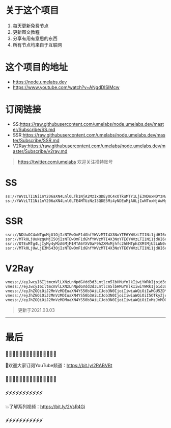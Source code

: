 # 关于这个项目
1. 每天更新免费节点
2. 更新图文教程
3. 分享有用有意思的东西
4. 所有节点均来自于互联网

# 这个项目的地址

* https://node.umelabs.dev
* https://www.youtube.com/watch?v=ANgdDISlMcw

# 订阅链接

* SS:https://raw.githubusercontent.com/umelabs/node.umelabs.dev/master/Subscribe/SS.md
* SSR:https://raw.githubusercontent.com/umelabs/node.umelabs.dev/master/Subscribe/SSR.md
* V2Ray:https://raw.githubusercontent.com/umelabs/node.umelabs.dev/master/Subscribe/v2ray.md

>  https://twitter.com/umelabs 欢迎关注推特账号

# SS

```http
ss://YWVzLTI1Ni1nY206aXN4Lnl0LTk1NjA2MzIxQDEyOC4xOTkuMTY1LjE3NDoxNDYzNw==
ss://YWVzLTI1Ni1nY206aXN4Lnl0LTE4MTUzNzI3QDE5Mi4yNDEuMjA0LjIwNToxNjAwMg==
```

# SSR

```http
ssr://NDUuOC4xNTguMjU1OjIzNTEwOmF1dGhfYWVzMTI4X3NoYTE6YWVzLTI1Ni1jdHI6cGxhaW46Ykc1amJpNXZjbWNnYXprLz9vYmZzcGFyYW09JnJlbWFya3M9NUwtRTU3Mlg1cGF2U1EmZ3JvdXA9VEc1amJpNXZjbWM
ssr://MTk0LjUuNzguMjI5OjIzNTEwOmF1dGhfYWVzMTI4X3NoYTE6YWVzLTI1Ni1jdHI6cGxhaW46Ykc1amJpNXZjbWNnYURZLz9vYmZzcGFyYW09JnJlbWFya3M9NUwtRTU3Mlg1cGF2U2cmZ3JvdXA9VEc1amJpNXZjbWM
ssr://OTEuMTg4LjIyMy4yMzA6MjM1MTA6YXV0aF9hZXMxMjhfc2hhMTphZXMtMjU2LWN0cjpwbGFpbjpiRzVqYmk1dmNtY2dhRFkvP29iZnNwYXJhbT0mcmVtYXJrcz01TC1FNTcyWDVwYXZTdyZncm91cD1URzVqYmk1dmNtYw
ssr://MTk0LjUwLjE3MS43OjIzNTEwOmF1dGhfYWVzMTI4X3NoYTE6YWVzLTI1Ni1jdHI6cGxhaW46Ykc1amJpNXZjbWNnYXprLz9vYmZzcGFyYW09JnJlbWFya3M9NUwtRTU3Mlg1cGF2VEEmZ3JvdXA9VEc1amJpNXZjbWM
```

# V2Ray

```http
vmess://eyJwcyI6IltmcmVlLXNzLnNpdGVdd3d3Lmtlcm5lbHMuYmlkIiwiYWRkIjoid3d3Lmtlcm5lbHMuYmlkIiwicG9ydCI6IjQ0MyIsImlkIjoiMTBlMTNiOWQtMTQ0Mi1mYmQwLWZjNTQtZjNlNGI1YmQ5ZmE0IiwiYWlkIjoiMCIsIm5ldCI6IndzIiwidHlwZSI6Im5vbmUiLCJob3N0IjoiL3dzIiwidGxzIjoidGxzIn0=
vmess://eyJwcyI6IltmcmVlLXNzLnNpdGVdd3d3Lmtlcm5lbHMuYmlkIiwiYWRkIjoid3d3Lmtlcm5lbHMuYmlkIiwicG9ydCI6IjgwIiwiaWQiOiIxOTQwODZhNS0zYjBiLTM3YmItYjU3Ny1lMzcxZmQyNjE3ZjUiLCJhaWQiOiIwIiwibmV0Ijoid3MiLCJ0eXBlIjoibm9uZSIsImhvc3QiOiIvd3MiLCJ0bHMiOiJub25lIn0=
vmess://eyJhZGQiOiJ2MnVzMDEuaXN4YS50b3AiLCJob3N0IjoiIiwiaWQiOiIwMGU5ZDYyMy0xYWUyLTQxZDMtOGYyOC0xZGRjMjAxM2VmOTIiLCJuZXQiOiJ3cyIsInBhdGgiOiJcL3JheSIsInBvcnQiOiI0NDMiLCJwcyI6ImlzeC55dC0wMSIsInRscyI6InRscyIsInYiOjIsImFpZCI6MCwidHlwZSI6Im5vbmUifQo=
vmess://eyJhZGQiOiJ2MnVzMDIuaXN4YS50b3AiLCJob3N0IjoiIiwiaWQiOiI5OTkyZjczYS0wOGEzLTQxZTQtYTZmYi0yZDg0OWEwZmU3NDIiLCJuZXQiOiJ3cyIsInBhdGgiOiJcL3JheSIsInBvcnQiOiI0NDMiLCJwcyI6ImlzeC55dC0wMiIsInRscyI6InRscyIsInYiOjIsImFpZCI6MCwidHlwZSI6Im5vbmUifQo=
vmess://eyJhZGQiOiJ2MnVzMDMuaXN4YS50b3AiLCJob3N0IjoiIiwiaWQiOiIxMzJmMDQ3Zi05ODk0LTRlMWYtOWUwYi1lZmI3YjU0MmZkNzQiLCJuZXQiOiJ3cyIsInBhdGgiOiJcL3JheSIsInBvcnQiOiI0NDMiLCJwcyI6ImlzeC55dC0wMyIsInRscyI6InRscyIsInYiOjIsImFpZCI6MCwidHlwZSI6Im5vbmUifQo=
```



> 更新于2021.03.03

---

# 最后
### 🌸🌸🌸🌸🌸🌸🌸🌸🌸🌸🌸🌸🌸🌸🌸

👏欢迎大家订阅YouTube频道：https://bit.ly/2RABVBt

### 🌸🌸🌸🌸🌸🌸🌸🌸🌸🌸🌸🌸🌸🌸🌸



### ⚡️⚡️⚡️⚡️⚡️⚡️⚡️⚡️⚡️⚡️⚡️

💥了解系列视频：https://bit.ly/2VsR4Gi

### ⚡️⚡️⚡️⚡️⚡️⚡️⚡️⚡️⚡️⚡️⚡️